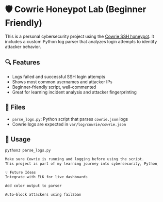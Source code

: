 # 🛡️ Cowrie Honeypot Lab (Beginner Friendly)

This is a personal cybersecurity project using the [Cowrie SSH honeypot](https://github.com/cowrie/cowrie). It includes a custom Python log parser that analyzes login attempts to identify attacker behavior.

## 🔍 Features

- Logs failed and successful SSH login attempts
- Shows most common usernames and attacker IPs
- Beginner-friendly script, well-commented
- Great for learning incident analysis and attacker fingerprinting

## 📂 Files

- `parse_logs.py`: Python script that parses `cowrie.json` logs
- Cowrie logs are expected in `var/log/cowrie/cowrie.json`

## 🚀 Usage

```bash
python3 parse_logs.py

Make sure Cowrie is running and logging before using the script.
This project is part of my learning journey into cybersecurity, Python, and threat analysis. Follow for updates!

💡 Future Ideas
Integrate with ELK for live dashboards

Add color output to parser

Auto-block attackers using fail2ban
